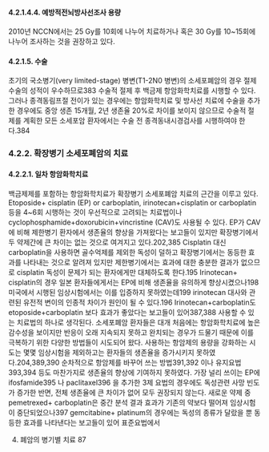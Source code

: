 #### 4.2.1.4.4. 예방적전뇌방사선조사 용량
2010년 NCCN에서는 25 Gy를 10회에 나누어 치료하거나 혹은 30 Gy를 10~15회에 나누어 조사하는 것을 권장하고 있다.

#### 4.2.1.5. 수술
초기의 국소병기(very limited-stage) 병변(T1-2N0 병변)의 소세포폐암의 경우 절제수술의 성적이 우수하므로383 수술적 절제 후 백금제 항암화학치료를 시행할 수 있다. 그러나 종격동림프절 전이가 있는 경우에는 항암화학치료 및 방사선 치료에 수술을 추가한 경우에도 중앙 생존 15개월, 2년 생존율 20%로 차이를 보이지 않으므로 수술적 절제를 계획한 모든 소세포암 환자에서는 수술 전 종격동내시경검사를 시행하여야 한다.384

### 4.2.2. 확장병기 소세포폐암의 치료

#### 4.2.2.1. 일차 항암화학치료
백금제제를 포함하는 항암화학치료가 확장병기 소세포폐암 치료의 근간을 이루고 있다. Etoposide+ cisplatin (EP) or carboplatin, irinotecan+cisplatin or carboplatin 등을 4~6회 시행하는 것이 우선적으로 고려되는 치료법이나 cyclophosphamide+doxorubicin+vincristine (CAV)도 사용될 수 있다.
EP가 CAV에 비해 제한병기 환자에서 생존율의 향상을 가져왔다는 보고들이 있지만 확장병기에서 두 약제간에 큰 차이는 없는 것으로 여겨지고 있다.202,385 Cisplatin 대신 carboplatin을 사용하면 골수억제를 제외한 독성이 덜하고 확장병기에서는 동등한 효과를 나타내는 것으로 알려져 있지만 제한병기에서는 효과에 대한 충분한 결과가 없으므로 cisplatin 독성이 문제가 되는 환자에게만 대체하도록 한다.195 Irinotecan+ cisplatin의 경우 일본 환자들에게서는 EP에 비해 생존율을 유의하게 향상시켰으나198 미국에서 시행된 임상시험에서는 이를 입증하지 못하였는데199 irinotecan 대사와 관련된 유전적 변이의 인종적 차이가 원인이 될 수 있다.196 Irinotecan+carboplatin도 etoposide+carboplatin 보다 효과가 좋았다는 보고들이 있어387,388 사용할 수 있는 치료법의 하나로 생각된다.
소세포폐암 환자들은 대개 처음에는 항암화학치료에 높은 감수성을 보이지만 반응이 오래 지속되지 못하고 완치되는 경우가 드물기 때문에 이를 극복하기 위한 다양한 방법들이 시도되어 왔다. 사용하는 항암제의 용량을 강화하는 시도는 몇몇 임상시험을 제외하고는 환자들의 생존율을 증가시키지 못하였다.204,389,390 순차적으로 항암제를 바꾸어 쓰는 방법391,392 이나 유지요법393,394 등도 마찬가지로 생존율의 향상에 기여하지 못하였다. 가장 널리 쓰이는 EP에 ifosfamide395 나 paclitaxel396 을 추가한 3제 요법의 경우에도 독성관련 사망 빈도가 증가한 반면, 전체 생존율에 큰 차이가 없어 모두 권장되지 않는다. 새로운 약제 중 pemetrexed+ carboplatin은 중간 분석 결과 효과가 기존의 약보다 떨어져 임상시험이 중단되었으나397 gemcitabine+ platinum의 경우에는 독성의 종류가 달랐을 뿐 동등한 효과를 나타낸다는 보고들이 있어 표준요법에서

4. 폐암의 병기별 치료 <PAGE>87